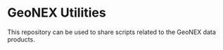 # GeoNEX Utilities

This repository can be used to share scripts related to the GeoNEX data products. 
